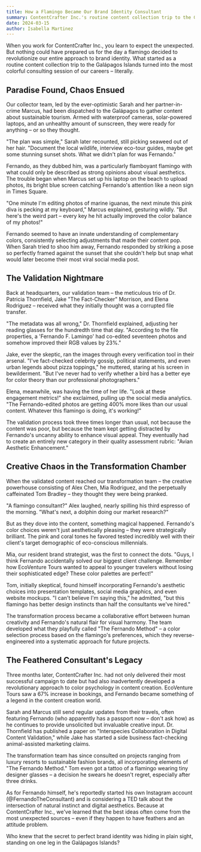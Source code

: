 ```yaml
---
title: How a Flamingo Became Our Brand Identity Consultant
summary: ContentCrafter Inc.'s routine content collection trip to the Galápagos Islands takes an unexpected turn when a flamingo named Fernando becomes an unlikely brand identity consultant. Through a series of humorous mishaps and discoveries, the team learns that Fernando has an extraordinary eye for color theory and visual aesthetics. What begins as a wildlife encounter evolves into a revolutionary approach to content creation, leading to record-breaking client success and the development of 'The Fernando Method' – proving that the best creative insights can come from the most unexpected sources.
date: 2024-03-15
author: Isabella Martinez
---
```


When you work for ContentCrafter Inc., you learn to expect the unexpected. But nothing could have prepared us for the day a flamingo decided to revolutionize our entire approach to brand identity. What started as a routine content collection trip to the Galápagos Islands turned into the most colorful consulting session of our careers – literally.

## Paradise Found, Chaos Ensued

Our collector team, led by the ever-optimistic Sarah and her partner-in-crime Marcus, had been dispatched to the Galápagos to gather content about sustainable tourism. Armed with waterproof cameras, solar-powered laptops, and an unhealthy amount of sunscreen, they were ready for anything – or so they thought.

"The plan was simple," Sarah later recounted, still picking seaweed out of her hair. "Document the local wildlife, interview eco-tour guides, maybe get some stunning sunset shots. What we didn't plan for was Fernando."

Fernando, as they dubbed him, was a particularly flamboyant flamingo with what could only be described as strong opinions about visual aesthetics. The trouble began when Marcus set up his laptop on the beach to upload photos, its bright blue screen catching Fernando's attention like a neon sign in Times Square.

"One minute I'm editing photos of marine iguanas, the next minute this pink diva is pecking at my keyboard," Marcus explained, gesturing wildly. "But here's the weird part – every key he hit actually improved the color balance of my photos!"

Fernando seemed to have an innate understanding of complementary colors, consistently selecting adjustments that made their content pop. When Sarah tried to shoo him away, Fernando responded by striking a pose so perfectly framed against the sunset that she couldn't help but snap what would later become their most viral social media post.

## The Validation Nightmare

Back at headquarters, our validation team – the meticulous trio of Dr. Patricia Thornfield, Jake "The Fact-Checker" Morrison, and Elena Rodriguez – received what they initially thought was a corrupted file transfer.

"The metadata was all wrong," Dr. Thornfield explained, adjusting her reading glasses for the hundredth time that day. "According to the file properties, a 'Fernando F. Lamingo' had co-edited seventeen photos and somehow improved their RGB values by 23%."

Jake, ever the skeptic, ran the images through every verification tool in their arsenal. "I've fact-checked celebrity gossip, political statements, and even urban legends about pizza toppings," he muttered, staring at his screen in bewilderment. "But I've never had to verify whether a bird has a better eye for color theory than our professional photographers."

Elena, meanwhile, was having the time of her life. "Look at these engagement metrics!" she exclaimed, pulling up the social media analytics. "The Fernando-edited photos are getting 400% more likes than our usual content. Whatever this flamingo is doing, it's working!"

The validation process took three times longer than usual, not because the content was poor, but because the team kept getting distracted by Fernando's uncanny ability to enhance visual appeal. They eventually had to create an entirely new category in their quality assessment rubric: "Avian Aesthetic Enhancement."

## Creative Chaos in the Transformation Chamber

When the validated content reached our transformation team – the creative powerhouse consisting of Alex Chen, Mia Rodriguez, and the perpetually caffeinated Tom Bradley – they thought they were being pranked.

"A flamingo consultant?" Alex laughed, nearly spilling his third espresso of the morning. "What's next, a dolphin doing our market research?"

But as they dove into the content, something magical happened. Fernando's color choices weren't just aesthetically pleasing – they were strategically brilliant. The pink and coral tones he favored tested incredibly well with their client's target demographic of eco-conscious millennials.

Mia, our resident brand strategist, was the first to connect the dots. "Guys, I think Fernando accidentally solved our biggest client challenge. Remember how EcoVenture Tours wanted to appeal to younger travelers without losing their sophisticated edge? These color palettes are perfect!"

Tom, initially skeptical, found himself incorporating Fernando's aesthetic choices into presentation templates, social media graphics, and even website mockups. "I can't believe I'm saying this," he admitted, "but this flamingo has better design instincts than half the consultants we've hired."

The transformation process became a collaborative effort between human creativity and Fernando's natural flair for visual harmony. The team developed what they playfully called "The Fernando Method" – a color selection process based on the flamingo's preferences, which they reverse-engineered into a systematic approach for future projects.

## The Feathered Consultant's Legacy

Three months later, ContentCrafter Inc. had not only delivered their most successful campaign to date but had also inadvertently developed a revolutionary approach to color psychology in content creation. EcoVenture Tours saw a 67% increase in bookings, and Fernando became something of a legend in the content creation world.

Sarah and Marcus still send regular updates from their travels, often featuring Fernando (who apparently has a passport now – don't ask how) as he continues to provide unsolicited but invaluable creative input. Dr. Thornfield has published a paper on "Interspecies Collaboration in Digital Content Validation," while Jake has started a side business fact-checking animal-assisted marketing claims.

The transformation team has since consulted on projects ranging from luxury resorts to sustainable fashion brands, all incorporating elements of "The Fernando Method." Tom even got a tattoo of a flamingo wearing tiny designer glasses – a decision he swears he doesn't regret, especially after three drinks.

As for Fernando himself, he's reportedly started his own Instagram account (@FernandoTheConsultant) and is considering a TED talk about the intersection of natural instinct and digital aesthetics. Because at ContentCrafter Inc., we've learned that the best ideas often come from the most unexpected sources – even if they happen to have feathers and an attitude problem.

Who knew that the secret to perfect brand identity was hiding in plain sight, standing on one leg in the Galápagos Islands?
